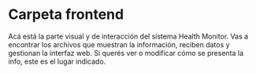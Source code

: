 
# Carpeta frontend

Acá está la parte visual y de interacción del sistema Health Monitor. Vas a encontrar los archivos que muestran la información, reciben datos y gestionan la interfaz web. Si querés ver o modificar cómo se presenta la info, este es el lugar indicado.
